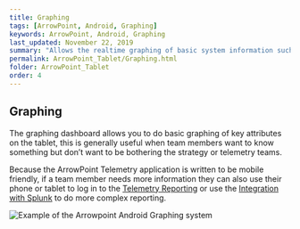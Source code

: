 ```yaml
---
title: Graphing
tags: [ArrowPoint, Android, Graphing]
keywords: ArrowPoint, Android, Graphing
last_updated: November 22, 2019
summary: "Allows the realtime graphing of basic system information such as velocity or power consumption"
permalink: ArrowPoint_Tablet/Graphing.html
folder: ArrowPoint_Tablet
order: 4
---
```


## Graphing
The graphing dashboard allows you to do basic graphing of key attributes on the tablet, this is generally useful when team members want to know something but don’t want to be bothering the strategy or telemetry teams.

Because the ArrowPoint Telemetry application is written to be mobile friendly, if a team member needs more information they can also use their phone or tablet to log in to the [Telemetry Reporting](../ArrowPoint_Telemetry/Reporting.html) or use the [Integration with Splunk](../ArrowPoint_Telemetry/Splunk.html) to do more complex reporting.

![Example of the Arrowpoint Android Graphing system](../images/android_graphing.png)
